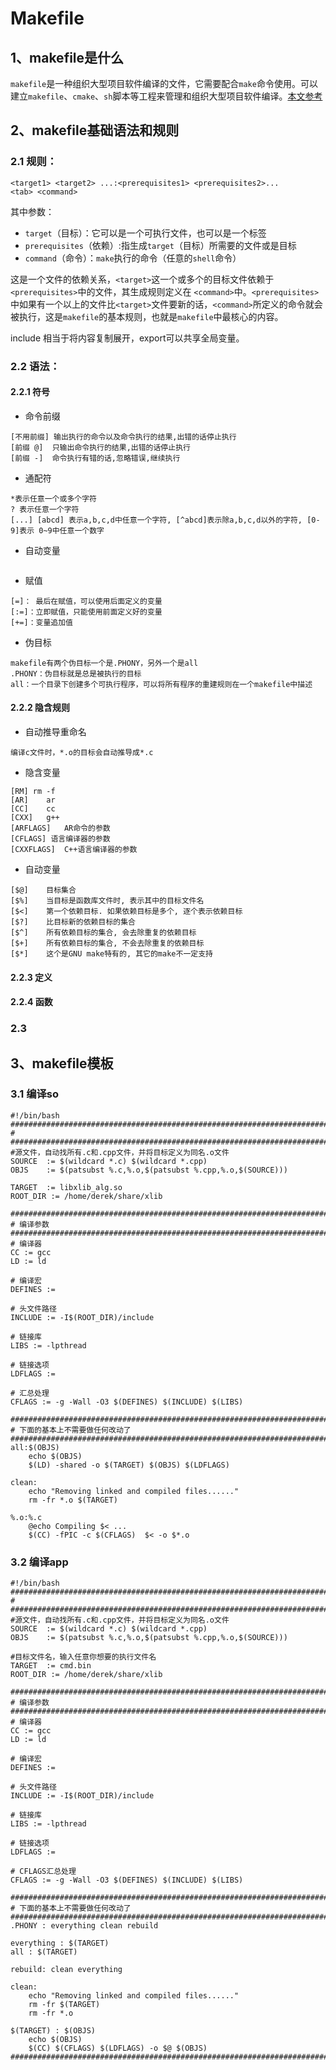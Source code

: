 # Makefile

## 1、makefile是什么

`makefile`是一种组织大型项目软件编译的文件，它需要配合`make`命令使用。可以建立`makefile`、`cmake`、`sh`脚本等工程来管理和组织大型项目软件编译。[本文参考](https://www.cnblogs.com/wittxie/p/9836097.html#3-%E8%87%AA%E5%8A%A8%E5%8F%98%E9%87%8F)



## 2、makefile基础语法和规则

### 2.1 规则：

```
<target1> <target2> ...:<prerequisites1> <prerequisites2>...
<tab> <command>
```

其中参数：

- `target`（目标）：它可以是一个可执行文件，也可以是一个标签
- `prerequisites`（依赖）:指生成`target`（目标）所需要的文件或是目标
- `command`（命令）：`make`执行的命令（任意的`shell`命令）

这是一个文件的依赖关系，`<target>`这一个或多个的目标文件依赖于`<prerequisites>`中的文件，其生成规则定义在 `<command>`中。`<prerequisites>`中如果有一个以上的文件比`<target>`文件要新的话，`<command>`所定义的命令就会被执行，这是`makefile`的基本规则，也就是`makefile`中最核心的内容。

include 相当于将内容复制展开，export可以共享全局变量。

### 2.2 语法：

#### 2.2.1 符号

- 命令前缀

```
[不用前缀] 输出执行的命令以及命令执行的结果,出错的话停止执行
[前缀 @]  只输出命令执行的结果,出错的话停止执行
[前缀 -]  命令执行有错的话,忽略错误,继续执行
```

- 通配符

```
*表示任意一个或多个字符
? 表示任意一个字符
[...] [abcd] 表示a,b,c,d中任意一个字符, [^abcd]表示除a,b,c,d以外的字符, [0-9]表示 0~9中任意一个数字
```

- 自动变量

```

```

- 赋值

```
[=]： 最后在赋值，可以使用后面定义的变量
[:=]：立即赋值，只能使用前面定义好的变量
[+=]：变量追加值
```

- 伪目标

```
makefile有两个伪目标一个是.PHONY，另外一个是all
.PHONY：伪目标就是总是被执行的目标
all：一个目录下创建多个可执行程序，可以将所有程序的重建规则在一个makefile中描述
```

#### 2.2.2 隐含规则

- 自动推导重命名

```
编译c文件时，*.o的目标会自动推导成*.c
```

- 隐含变量

```
[RM] rm -f
[AR]	ar
[CC]	cc
[CXX]	g++
[ARFLAGS]	AR命令的参数
[CFLAGS] 语言编译器的参数
[CXXFLAGS]	C++语言编译器的参数
```

- 自动变量

```
[$@]	目标集合
[$%]	当目标是函数库文件时, 表示其中的目标文件名
[$<]	第一个依赖目标. 如果依赖目标是多个, 逐个表示依赖目标
[$?]	比目标新的依赖目标的集合
[$^]	所有依赖目标的集合, 会去除重复的依赖目标
[$+]	所有依赖目标的集合, 不会去除重复的依赖目标
[$*]	这个是GNU make特有的, 其它的make不一定支持
```

#### 2.2.3 定义



#### 2.2.4 函数



### 2.3 

## 3、makefile模板

### 3.1 编译so

```
#!/bin/bash
############################################################################
#
############################################################################
#源文件，自动找所有.c和.cpp文件，并将目标定义为同名.o文件
SOURCE  := $(wildcard *.c) $(wildcard *.cpp)
OBJS    := $(patsubst %.c,%.o,$(patsubst %.cpp,%.o,$(SOURCE)))

TARGET  := libxlib_alg.so
ROOT_DIR := /home/derek/share/xlib
  
############################################################################  
# 编译参数
############################################################################  
# 编译器
CC := gcc
LD := ld

# 编译宏
DEFINES := 

# 头文件路径
INCLUDE := -I$(ROOT_DIR)/include  

# 链接库
LIBS := -lpthread 

# 链接选项
LDFLAGS :=

# 汇总处理
CFLAGS := -g -Wall -O3 $(DEFINES) $(INCLUDE) $(LIBS)
  
############################################################################  
# 下面的基本上不需要做任何改动了
############################################################################  
all:$(OBJS)
    echo $(OBJS)
    $(LD) -shared -o $(TARGET) $(OBJS) $(LDFLAGS)

clean:
    echo "Removing linked and compiled files......"
    rm -fr *.o $(TARGET)

%.o:%.c
    @echo Compiling $< ...
    $(CC) -fPIC -c $(CFLAGS)  $< -o $*.o
```

###  3.2 编译app

```
#!/bin/bash
############################################################################
#
############################################################################
#源文件，自动找所有.c和.cpp文件，并将目标定义为同名.o文件
SOURCE  := $(wildcard *.c) $(wildcard *.cpp)
OBJS    := $(patsubst %.c,%.o,$(patsubst %.cpp,%.o,$(SOURCE)))
  
#目标文件名，输入任意你想要的执行文件名
TARGET  := cmd.bin
ROOT_DIR := /home/derek/share/xlib

############################################################################  
# 编译参数
############################################################################  
# 编译器
CC := gcc
LD := ld

# 编译宏
DEFINES :=

# 头文件路径
INCLUDE := -I$(ROOT_DIR)/include  

# 链接库
LIBS := -lpthread 

# 链接选项
LDFLAGS :=

# CFLAGS汇总处理
CFLAGS := -g -Wall -O3 $(DEFINES) $(INCLUDE) $(LIBS)

############################################################################  
# 下面的基本上不需要做任何改动了
############################################################################
.PHONY : everything clean rebuild

everything : $(TARGET)
all : $(TARGET)

rebuild: clean everything

clean:
    echo "Removing linked and compiled files......"
    rm -fr $(TARGET)
    rm -fr *.o

$(TARGET) : $(OBJS)
    echo $(OBJS)
    $(CC) $(CFLAGS) $(LDFLAGS) -o $@ $(OBJS) 
############################################################################
```